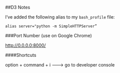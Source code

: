 ##D3 Notes

I’ve added the following alias to my `bash_profile` file:
```
alias server="python -m SimpleHTTPServer”
```

###Port Number (use on Google Chrome)

http://0.0.0.0:8000/

####Shortcuts

option + command + i --->  go to developer console


